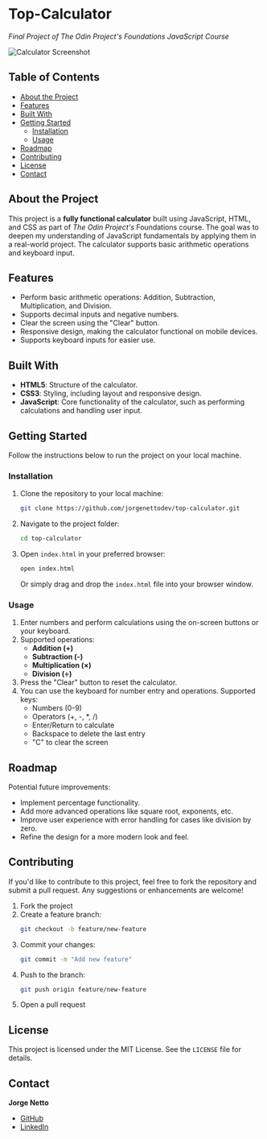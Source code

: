 # **Top-Calculator**  
_Final Project of The Odin Project's Foundations JavaScript Course_

![Calculator Screenshot](path-to-your-screenshot.png)

## **Table of Contents**

- [About the Project](#about-the-project)  
- [Features](#features)  
- [Built With](#built-with)  
- [Getting Started](#getting-started)  
  - [Installation](#installation)  
  - [Usage](#usage)  
- [Roadmap](#roadmap)  
- [Contributing](#contributing)  
- [License](#license)  
- [Contact](#contact)

## **About the Project**

This project is a **fully functional calculator** built using JavaScript, HTML, and CSS as part of *The Odin Project's* Foundations course. The goal was to deepen my understanding of JavaScript fundamentals by applying them in a real-world project. The calculator supports basic arithmetic operations and keyboard input.

## **Features**

- Perform basic arithmetic operations: Addition, Subtraction, Multiplication, and Division.
- Supports decimal inputs and negative numbers.
- Clear the screen using the "Clear" button.
- Responsive design, making the calculator functional on mobile devices.
- Supports keyboard inputs for easier use.

## **Built With**

- **HTML5**: Structure of the calculator.
- **CSS3**: Styling, including layout and responsive design.
- **JavaScript**: Core functionality of the calculator, such as performing calculations and handling user input.

## **Getting Started**

Follow the instructions below to run the project on your local machine.

### **Installation**

1. Clone the repository to your local machine:
    ```bash
    git clone https://github.com/jorgenettodev/top-calculator.git
    ```

2. Navigate to the project folder:
    ```bash
    cd top-calculator
    ```

3. Open `index.html` in your preferred browser:
    ```bash
    open index.html
    ```
    Or simply drag and drop the `index.html` file into your browser window.

### **Usage**

1. Enter numbers and perform calculations using the on-screen buttons or your keyboard.
2. Supported operations:
   - **Addition (+)**
   - **Subtraction (-)**
   - **Multiplication (×)**
   - **Division (÷)**
3. Press the "Clear" button to reset the calculator.
4. You can use the keyboard for number entry and operations. Supported keys:
   - Numbers (0-9)
   - Operators (+, -, *, /)
   - Enter/Return to calculate
   - Backspace to delete the last entry
   - "C" to clear the screen

## **Roadmap**

Potential future improvements:
- Implement percentage functionality.
- Add more advanced operations like square root, exponents, etc.
- Improve user experience with error handling for cases like division by zero.
- Refine the design for a more modern look and feel.

## **Contributing**

If you'd like to contribute to this project, feel free to fork the repository and submit a pull request. Any suggestions or enhancements are welcome!

1. Fork the project  
2. Create a feature branch:  
    ```bash
    git checkout -b feature/new-feature
    ```
3. Commit your changes:  
    ```bash
    git commit -m "Add new feature"
    ```
4. Push to the branch:  
    ```bash
    git push origin feature/new-feature
    ```
5. Open a pull request  

## **License**

This project is licensed under the MIT License. See the `LICENSE` file for details.

## **Contact**

**Jorge Netto**  
- [GitHub](https://github.com/jorgenettodev)  
- [LinkedIn](https://linkedin.com/in/jorgenettodev)
